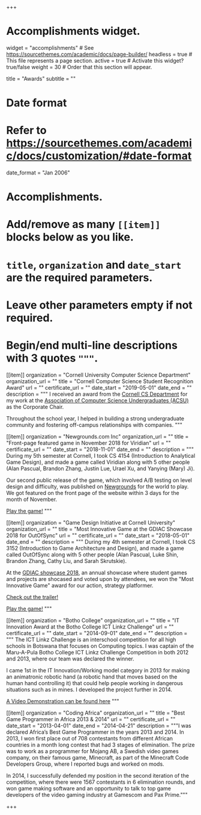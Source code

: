+++
# Accomplishments widget.
widget = "accomplishments"  # See https://sourcethemes.com/academic/docs/page-builder/
headless = true  # This file represents a page section.
active = true  # Activate this widget? true/false
weight = 30  # Order that this section will appear.

title = "Awards"
subtitle = ""

# Date format
#   Refer to https://sourcethemes.com/academic/docs/customization/#date-format
date_format = "Jan 2006"

# Accomplishments.
#   Add/remove as many `[[item]]` blocks below as you like.
#   `title`, `organization` and `date_start` are the required parameters.
#   Leave other parameters empty if not required.
#   Begin/end multi-line descriptions with 3 quotes `"""`.

[[item]]
  organization = "Cornell University Computer Science Department"
  organization_url = ""
  title = "Cornell Computer Science Student Recognition Award"
  url = ""
  certificate_url = ""
  date_start = "2019-05-01"
  date_end = ""
  description = """
  I received an award from the [Cornell CS Department](https://www.cs.cornell.edu/) for my work at the [Association of Computer Science Undergraduates (ACSU)](https://acsu.cornell.edu) as the Corporate Chair. 
  
  Throughout the school year, I helped in building a strong undergraduate community and fostering off-campus relationships with companies.
"""

[[item]]
  organization = "Newgrounds.com Inc"
  organization_url = ""
  title = "Front-page featured game in November 2018 for Viridian"
  url = ""
  certificate_url = ""
  date_start = "2018-11-01"
  date_end = ""
  description = """
  During my 5th semester at Cornell, I took CS 4154 (Introduction to Analytical Game Design), and made a game called Viridian along with 5 other people (Alan Pascual, Brandon Zhang, Justin Lue, Urael Xu, and Yanying (Mary) Ji). 
  
  Our second public release of the game, which involved A/B testing on level design and difficulty, was published on [Newgrounds](https://www.newgrounds.com) for the world to play. We got featured on the front page of the website within 3 days for the month of November. 

[Play the game!](https://www.newgrounds.com/portal/view/719887)
"""

[[item]]
  organization = "Game Design Initiative at Cornell University"
  organization_url = ""
  title = "Most Innovative Game at the GDIAC Showcase 2018 for OutOfSync"
  url = ""
  certificate_url = ""
  date_start = "2018-05-01"
  date_end = ""
  description = """
  During my 4th semester at Cornell, I took CS 3152 (Introduction to Game Architecture and Design), and made a game called OutOfSync along with 5 other people (Alan Pascual, Luke Shin, Brandon Zhang, Cathy Liu, and Sarah Skrutskie). 
  
  At the [GDIAC showcase 2018](https://gdiac.cis.cornell.edu/), an annual showcase where student games and projects are shocased and voted upon by attendees, we won the "Most Innovative Game" award for our action, strategy platformer.

[Check out the trailer!](https://www.youtube.com/watch?v=5cx7l5o9vqY)

[Play the game!](https://bit.ly/2GAKGTN)
"""

[[item]]
  organization = "Botho College"
  organization_url = ""
  title = "IT Innovation Award at the Botho College ICT Linkz Challenge"
  url = ""
  certificate_url = ""
  date_start = "2014-09-01"
  date_end = ""
  description = """
  The ICT Linkz Challenge is an interschool competition for all high schools in Botswana that focuses on Computing topics. I was captain of the Maru-A-Pula Botho College ICT Linkz Challenge Competition in both 2012 and 2013, where our team was declared the winner.  
  
  I came 1st in the IT Innovation/Working model category in 2013 for making an animatronic robotic hand (a robotic hand that moves based on the human hand controlling it) that could help people working in dangerous situations such as in mines. I developed the project further in 2014. 
  
  [A Video Demonstration can be found here](https://www.youtube.com/watch?v=TA5GpAQBzUY)
  """
  
[[item]]
  organization = "Coding Africa"
  organization_url = ""
  title = "Best Game Programmer in Africa 2013 & 2014"
  url = ""
  certificate_url = ""
  date_start = "2013-04-01"
  date_end = "2014-04-21"
  description = """I was declared Africa’s Best Game Programmer in the years 2013 and 2014. In 2013, I won first place out of 708 contestants from different African countries in a month long contest that had 3 stages of elimination. The prize was to work as a programmer for Mojang AB, a Swedish video games company, on their famous game, Minecraft, as part of the Minecraft Code Developers Group, where I reported bugs and worked on mods. 
  
  In 2014, I successfully defended my position in the second iteration of the competition, where there were 1567 contestants in 6 elimination rounds, and won game making software and an opportunity to talk to top game developers of the video gaming industry at Gamescom and Pax Prime."""

+++
